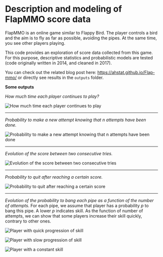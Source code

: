 # Description and modeling of FlapMMO score data

FlapMMO is an online game similar to Flappy Bird. The player controls a bird and the aim is to fly as far as possible, avoiding the pipes. At the same time, you see other players playing.

This code provides an exploration of score data collected from this game. For this purpose, descriptive statistics and probabilistic models are tested (code originally written in 2014, and cleaned in 2017).

You can check out the related blog post here: https://ahstat.github.io/Flap-mmo/
or directly see results in the `outputs` folder.

**Some outputs**

*How much time each player continues to play?*

![How much time each player continues to play](outputs/01_number_attempts_20140302.png) 

---

*Probability to make a new attempt knowing that n attempts have been done.*

![Probability to make a new attempt knowing that n attempts have been done](outputs/03_number_attempts_conditional_20140302.png) 

---

*Evolution of the score between two consecutive tries.*

![Evolution of the score between two consecutive tries](outputs/05_markov_transition_20140302.png)

---

*Probability to quit after reaching a certain score.*

![Probability to quit after reaching a certain score](outputs/06_markov_quit_20140302.png)

---

*Evolution of the probability to bang each pipe as a function of the number of attempts.*
For each pipe, we assume that player has a probability $p$ to bang this pipe. A lower $p$ indicates skill. As the function of number of attempts, we can show that some players increase their skill quickly, contrary to other ones.

![Player with quick progression of skill](outputs/08_p_convol20140302_1338298679.png)

![Player with slow progression of skill](outputs/08_p_convol20140302_1116623241.png)

![Player with a constant skill](outputs/08_p_convol20140302_3230596199.png)